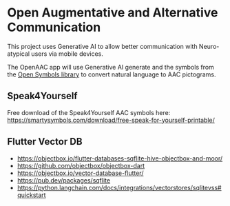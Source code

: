 # Open Augmentative and Alternative Communication

This project uses Generative AI to allow better communication with Neuro-atypical users via mobile devices.

The OpenAAC app will use Generative AI generate and the symbols from the [Open Symbols library](https://www.opensymbols.org/) to convert natural language to AAC pictograms.

## Speak4Yourself
Free download of the Speak4Yourself AAC symbols here: https://smartysymbols.com/download/free-speak-for-yourself-printable/

## Flutter Vector DB
 * https://objectbox.io/flutter-databases-sqflite-hive-objectbox-and-moor/
 * https://github.com/objectbox/objectbox-dart
 * https://objectbox.io/vector-database-flutter/ 
 * https://pub.dev/packages/sqflite
 * https://python.langchain.com/docs/integrations/vectorstores/sqlitevss#quickstart